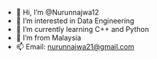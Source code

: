 - 👋 Hi, I’m @Nurunnajwa12
- 👀 I’m interested in Data Engineering
- 🌱 I’m currently learning C++ and Python
- 💞️ I’m from Malaysia
- 📫 Email: nurunnajwa21@gmail.com

<!---
Nurunnajwa12/Nurunnajwa12 is a ✨ special ✨ repository because its `README.md` (this file) appears on your GitHub profile.
You can click the Preview link to take a look at your changes.
--->
